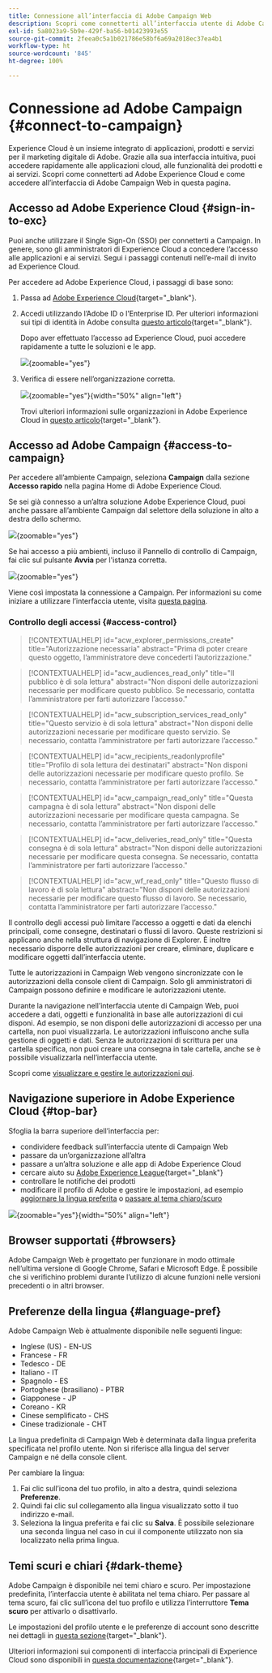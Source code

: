 ```yaml
---
title: Connessione all’interfaccia di Adobe Campaign Web
description: Scopri come connetterti all’interfaccia utente di Adobe Campaign Web
exl-id: 5a8023a9-5b9e-429f-ba56-b01423993e55
source-git-commit: 2feea0c5a1b021786e58bf6a69a2018ec37ea4b1
workflow-type: ht
source-wordcount: '845'
ht-degree: 100%

---
```


# Connessione ad Adobe Campaign {#connect-to-campaign}

Experience Cloud è un insieme integrato di applicazioni, prodotti e servizi per il marketing digitale di Adobe. Grazie alla sua interfaccia intuitiva, puoi accedere rapidamente alle applicazioni cloud, alle funzionalità dei prodotti e ai servizi. Scopri come connetterti ad Adobe Experience Cloud e come accedere all’interfaccia di Adobe Campaign Web in questa pagina.

## Accesso ad Adobe Experience Cloud {#sign-in-to-exc}

Puoi anche utilizzare il Single Sign-On (SSO) per connetterti a Campaign. In genere, sono gli amministratori di Experience Cloud a concedere l’accesso alle applicazioni e ai servizi. Segui i passaggi contenuti nell’e-mail di invito ad Experience Cloud.

Per accedere ad Adobe Experience Cloud, i passaggi di base sono:

1. Passa ad [Adobe Experience Cloud](https://experience.adobe.com/){target="_blank"}.

1. Accedi utilizzando l’Adobe ID o l’Enterprise ID. Per ulteriori informazioni sui tipi di identità in Adobe consulta [questo articolo](https://helpx.adobe.com/it/enterprise/using/users.html){target="_blank"}.

   Dopo aver effettuato l’accesso ad Experience Cloud, puoi accedere rapidamente a tutte le soluzioni e le app.

   ![](assets/exc-home.png){zoomable="yes"}

1. Verifica di essere nell’organizzazione corretta.

   ![](assets/exc-orgs.png){zoomable="yes"}{width="50%" align="left"}

   Trovi ulteriori informazioni sulle organizzazioni in Adobe Experience Cloud in [questo articolo](https://experienceleague.adobe.com/docs/core-services/interface/administration/organizations.html?lang=it){target="_blank"}.


## Accesso ad Adobe Campaign {#access-to-campaign}

Per accedere all’ambiente Campaign, seleziona **Campaign** dalla sezione **Accesso rapido** nella pagina Home di Adobe Experience Cloud.

Se sei già connesso a un’altra soluzione Adobe Experience Cloud, puoi anche passare all’ambiente Campaign dal selettore della soluzione in alto a destra dello schermo.

![](assets/solution-switcher.png){zoomable="yes"}

Se hai accesso a più ambienti, incluso il Pannello di controllo di Campaign, fai clic sul pulsante **Avvia** per l&#39;istanza corretta.

![](assets/launch-campaign.png){zoomable="yes"}

Viene così impostata la connessione a Campaign. Per informazioni su come iniziare a utilizzare l’interfaccia utente, visita [questa pagina](user-interface.md).

### Controllo degli accessi {#access-control}

>[!CONTEXTUALHELP]
>id="acw_explorer_permissions_create"
>title="Autorizzazione necessaria"
>abstract="Prima di poter creare questo oggetto, l’amministratore deve concederti l’autorizzazione."

>[!CONTEXTUALHELP]
>id="acw_audiences_read_only"
>title="Il pubblico è di sola lettura"
>abstract="Non disponi delle autorizzazioni necessarie per modificare questo pubblico. Se necessario, contatta l’amministratore per farti autorizzare l’accesso."

>[!CONTEXTUALHELP]
>id="acw_subscription_services_read_only"
>title="Questo servizio è di sola lettura"
>abstract="Non disponi delle autorizzazioni necessarie per modificare questo servizio. Se necessario, contatta l’amministratore per farti autorizzare l’accesso."

>[!CONTEXTUALHELP]
>id="acw_recipients_readonlyprofile"
>title="Profilo di sola lettura dei destinatari"
>abstract="Non disponi delle autorizzazioni necessarie per modificare questo profilo. Se necessario, contatta l’amministratore per farti autorizzare l’accesso."

>[!CONTEXTUALHELP]
>id="acw_campaign_read_only"
>title="Questa campagna è di sola lettura"
>abstract="Non disponi delle autorizzazioni necessarie per modificare questa campagna. Se necessario, contatta l’amministratore per farti autorizzare l’accesso."

>[!CONTEXTUALHELP]
>id="acw_deliveries_read_only"
>title="Questa consegna è di sola lettura"
>abstract="Non disponi delle autorizzazioni necessarie per modificare questa consegna. Se necessario, contatta l’amministratore per farti autorizzare l’accesso."

>[!CONTEXTUALHELP]
>id="acw_wf_read_only"
>title="Questo flusso di lavoro è di sola lettura"
>abstract="Non disponi delle autorizzazioni necessarie per modificare questo flusso di lavoro. Se necessario, contatta l’amministratore per farti autorizzare l’accesso."

Il controllo degli accessi può limitare l’accesso a oggetti e dati da elenchi principali, come consegne, destinatari o flussi di lavoro. Queste restrizioni si applicano anche nella struttura di navigazione di Explorer. È inoltre necessario disporre delle autorizzazioni per creare, eliminare, duplicare e modificare oggetti dall’interfaccia utente.

Tutte le autorizzazioni in Campaign Web vengono sincronizzate con le autorizzazioni della console client di Campaign. Solo gli amministratori di Campaign possono definire e modificare le autorizzazioni utente.

Durante la navigazione nell’interfaccia utente di Campaign Web, puoi accedere a dati, oggetti e funzionalità in base alle autorizzazioni di cui disponi. Ad esempio, se non disponi delle autorizzazioni di accesso per una cartella, non puoi visualizzarla. Le autorizzazioni influiscono anche sulla gestione di oggetti e dati. Senza le autorizzazioni di scrittura per una cartella specifica, non puoi creare una consegna in tale cartella, anche se è possibile visualizzarla nell’interfaccia utente.

Scopri come [visualizzare e gestire le autorizzazioni qui](permissions.md).

## Navigazione superiore in Adobe Experience Cloud {#top-bar}

Sfoglia la barra superiore dell’interfaccia per:

* condividere feedback sull’interfaccia utente di Campaign Web
* passare da un’organizzazione all’altra
* passare a un’altra soluzione e alle app di Adobe Experience Cloud
* cercare aiuto su [Adobe Experience League](https://experienceleague.adobe.com/docs/?lang=it){target="_blank"}
* controllare le notifiche dei prodotti
* modificare il profilo di Adobe e gestire le impostazioni, ad esempio [aggiornare la lingua preferita](#language-pref) o [passare al tema chiaro/scuro](#dark-theme)

![](assets/do-not-localize/unified-shell.png){zoomable="yes"}{width="50%" align="left"}

## Browser supportati {#browsers}

Adobe Campaign Web è progettato per funzionare in modo ottimale nell’ultima versione di Google Chrome, Safari e Microsoft Edge. È possibile che si verifichino problemi durante l’utilizzo di alcune funzioni nelle versioni precedenti o in altri browser.

## Preferenze della lingua {#language-pref}

Adobe Campaign Web è attualmente disponibile nelle seguenti lingue:

* Inglese (US) - EN-US
* Francese - FR
* Tedesco - DE
* Italiano - IT
* Spagnolo - ES
* Portoghese (brasiliano) - PTBR
* Giapponese - JP
* Coreano - KR
* Cinese semplificato - CHS
* Cinese tradizionale - CHT


La lingua predefinita di Campaign Web è determinata dalla lingua preferita specificata nel profilo utente. Non si riferisce alla lingua del server Campaign e né della console client.

Per cambiare la lingua:

1. Fai clic sull’icona del tuo profilo, in alto a destra, quindi seleziona **Preferenze**.
1. Quindi fai clic sul collegamento alla lingua visualizzato sotto il tuo indirizzo e-mail.
1. Seleziona la lingua preferita e fai clic su **Salva**. È possibile selezionare una seconda lingua nel caso in cui il componente utilizzato non sia localizzato nella prima lingua.

<!--
>[!CAUTION]
>
>If you plan to use [AI-powered contextual help](using-ai.md) capabilities, you must set your prefered language to English. Other languages are not supported.
>
-->

## Temi scuri e chiari {#dark-theme}

Adobe Campaign è disponibile nei temi chiaro e scuro. Per impostazione predefinita, l’interfaccia utente è abilitata nel tema chiaro. Per passare al tema scuro, fai clic sull’icona del tuo profilo e utilizza l’interruttore **Tema scuro** per attivarlo o disattivarlo.

Le impostazioni del profilo utente e le preferenze di account sono descritte nei dettagli in [questa sezione](https://experienceleague.adobe.com/docs/core-services/interface/experience-cloud.html?lang=it#preferences){target="_blank"}.

Ulteriori informazioni sui componenti di interfaccia principali di Experience Cloud sono disponibili in [questa documentazione](https://experienceleague.adobe.com/docs/core-services/interface/experience-cloud.html?lang=it){target="_blank"}.
